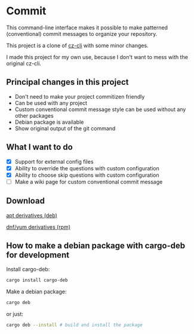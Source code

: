 # Commit

This command-line interface makes it possible to make patterned (conventional) commit messages to organize your repository.

This project is a clone of [cz-cli](https://github.com/commitizen/cz-cli) with some minor changes.

I made this project for my own use, because I don't want to mess with the original cz-cli.

## Principal changes in this project

- Don't need to make your project commitizen friendly
- Can be used with any project
- Custom conventional commit message style can be used without any other packages
- Debian package is available
- Show original output of the git command

## What I want to do

- [x] Support for external config files
- [x] Ability to override the questions with custom configuration
- [x] Ability to choose skip questions with custom configuration
- [ ] Make a wiki page for custom conventional commit message

## Download

[apt derivatives (deb)](https://github.com/alt-art/commit/releases/download/0.2.0/commit_0.2.0_amd64.deb)

[dnf/yum derivatives (rpm)](https://github.com/alt-art/commit/releases/download/0.2.0/commit-0.2.0-1.x86_64.rpm)

## How to make a debian package with cargo-deb for development

Install cargo-deb:

```bash
cargo install cargo-deb
```

Make a debian package:

```bash
cargo deb
```

or just:

```bash
cargo deb --install # build and install the package
```
